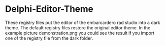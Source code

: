 # Delphi-Editor-Theme
These registry files put the editor of the embarcardero rad studio into a dark theme. The default registry files restore the original editor theme. In the example picture demonstration.png you could see the result if you import one of the registry file from the dark folder.
